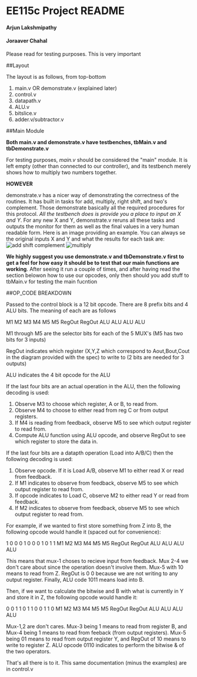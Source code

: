 
# EE115c Project README

#### Arjun Lakshmipathy
#### Joraaver Chahal

Please read for testing purposes. This is very important

##Layout

The layout is as follows, from top-bottom

1. main.v OR demonstrate.v (explained later)
2. control.v
3. datapath.v
4. ALU.v
5. bitslice.v
6. adder.v/subtractor.v

##Main Module

**Both main.v and demonstrate.v have testbenches, tbMain.v and tbDemonstrate.v** 

For testing purposes, *main.v* should be considered the "main" module. It is left empty (other than connected to our controller), and its testbench merely shows how to multiply two numbers together.

**HOWEVER**

demonstrate.v has a nicer way of demonstrating the correctness of the routines. It has built in tasks for add, multiply, right shift, and two's complement. Those demonstrate basically all the required procedures for this protocol. *All the testbench does is provide you a place to input an X and Y*. For any new X and Y, demonstrate.v reruns all these tasks and outputs the monitor for them as well as the final values in a very human readable form.  Here is an image providing an example. You can always se the original inputs X and Y and what the results for each task are:
![add shift complement](demonstrate1)
![multiply](demonstrate2)

**We highly suggest you use demonstrate.v and tbDemonstrate.v first to get a feel for how easy it should be to test that our main functions are working**. 
After seeing it run a couple of times, and after having read the section belowon how to use our opcodes, only then should you add stuff to tbMain.v for testing the main fucntion

  
##OP_CODE BREAKDOWN

Passed to the control block is a 12 bit opcode. There are 8 prefix bits and 4 ALU bits.
The meaning of each are as follows

M1  M2  M3  M4  M5  M5  RegOut RegOut ALU ALU ALU ALU

M1 through M5 are the selector bits for each of the 5 MUX's (M5 has two bits for 3 inputs)

RegOut indicates which register (X,Y,Z which correspond to Aout,Bout,Cout in the diagram provided with the spec) to write to (2 bits are needed for 3 outputs)

ALU indicates the 4 bit opcode for the ALU

If the last four bits are an actual operation in the ALU, then the following decoding is used:

1) Observe M3 to choose which register, A or B, to read from.
2) Observe M4 to choose to either read from reg C or from output registers.
3) If M4 is reading from feedback, observe M5 to see which output register to read from.
4) Compute ALU function using ALU opcode, and observe RegOut to see which register to store the data in.

If the last four bits are a datapth operation (Load into A/B/C) then the following decoding is used:

1) Observe opcode. If it is Load A/B, observe M1 to either read X or read from feedback.
2) If M1 indicates to observe from feedback, observe M5 to see which output register to read from.
3) If opcode indicates to Load C, observe M2 to either read Y or read from feedback.
4) If M2 indicates to observe from feedback, observe M5 to see which output register to read from.

For example, if we wanted to first store something from Z into B, the following opcode would handle it (spaced out for convenience):

1  0  0  0  1  0  0      0      1   0   1   1
M1 M2 M3 M4 M5 M5 RegOut RegOut ALU ALU ALU ALU

This means that mux-1 choses to recieve input from feedback. Mux 2-4 we don't care about since the operation doesn't involve them. Mux-5 with 10 means to read from Z. RegOut is 0 0 because we are not writing to any output register. Finally, ALU code 1011 means load into B.

Then, if we want to calculate the bitwise and B with what is currently in Y and store it in Z, the following opcode would handle it:

0  0  1  1  0  1  1      0      0   1   1   0
M1 M2 M3 M4 M5 M5 RegOut RegOut ALU ALU ALU ALU

Mux-1,2 are don't cares. Mux-3 being 1 means to read from register B, and Mux-4 being 1 means to read from feeback (from output registers). Mux-5 being 01 means to read from output register Y, and RegOut of 10 means to write to register Z. ALU opcode 0110 indicates to perform the bitwise & of the two operators. 

That's all there is to it. This same documentation (minus the examples) are in control.v

    
    
     
  
  
